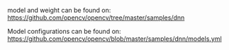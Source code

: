 model and weight can be found on: https://github.com/opencv/opencv/tree/master/samples/dnn

Model configurations can be found on: https://github.com/opencv/opencv/blob/master/samples/dnn/models.yml
